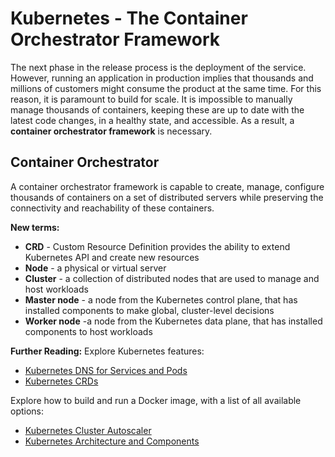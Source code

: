 # Kubernetes - The Container Orchestrator Framework

The next phase in the release process is the deployment of the service. However, running an application in production implies that thousands and millions of customers might consume the product at the same time. For this reason, it is paramount to build for scale. It is impossible to manually manage thousands of containers, keeping these are up to date with the latest code changes, in a healthy state, and accessible. As a result, a **container orchestrator framework** is necessary.

## Container Orchestrator

A container orchestrator framework is capable to create, manage, configure thousands of containers on a set of distributed servers while preserving the connectivity and reachability of these containers.

**New terms:**

* **CRD** - Custom Resource Definition provides the ability to extend Kubernetes API and create new resources
* **Node** - a physical or virtual server
* **Cluster** - a collection of distributed nodes that are used to manage and host workloads
* **Master node** - a node from the Kubernetes control plane, that has installed components to make global, cluster-level decisions
* **Worker node** -a node from the Kubernetes data plane, that has installed components to host workloads

**Further Reading:**
Explore Kubernetes features:

* [Kubernetes DNS for Services and Pods](https://kubernetes.io/docs/concepts/services-networking/dns-pod-service/)
* [Kubernetes CRDs](https://kubernetes.io/docs/concepts/extend-kubernetes/api-extension/custom-resources/)

Explore how to build and run a Docker image, with a list of all available options:

* [Kubernetes Cluster Autoscaler](https://kubernetes.io/blog/2016/07/autoscaling-in-kubernetes/)
* [Kubernetes Architecture and Components](https://kubernetes.io/docs/concepts/overview/components/)
